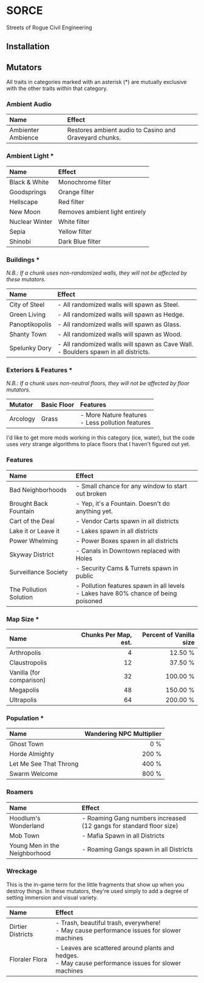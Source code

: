 #	SORCE
Streets of Rogue Civil Engineering

##		Installation



##		Mutators

All traits in categories marked with an asterisk (*) are mutually exclusive with the other traits *within* that category.

###			Ambient Audio

|Name							|Effect	|
|:------------------------------|:------|
|Ambienter Ambience				|Restores ambient audio to Casino and Graveyard chunks.

###			Ambient Light *

|Name							|Effect	|
|:------------------------------|:------|
|Black & White					|Monochrome filter
|Goodsprings					|Orange filter
|Hellscape						|Red filter
|New Moon						|Removes ambient light entirely
|Nuclear Winter					|White filter
|Sepia							|Yellow filter
|Shinobi						|Dark Blue filter

###			Buildings *

*N.B.: If a chunk uses non-randomized walls, they will not be affected by these mutators.*

|Name                           |Effect|
|:------------------------------|:-----|
|City of Steel                  |- All randomized walls will spawn as Steel.
|Green Living                   |- All randomized walls will spawn as Hedge.
|Panoptikopolis                 |- All randomized walls will spawn as Glass.
|Shanty Town                    |- All randomized walls will spawn as Wood.
|Spelunky Dory                  |- All randomized walls will spawn as Cave Wall.<br>- Boulders spawn in all districts.

###			Exteriors & Features *

*N.B.: If a chunk uses non-neutral floors, they will not be affected by floor mutators.*

|Mutator                    |Basic Floor            |Features|
|:--------------------------|:----------------------|:-------|
|Arcology		            |Grass                  |- More Nature features<br>- Less pollution features

I'd like to get more mods working in this category (ice, water), but the code uses *very* strange algorithms to place floors that I haven't figured out yet.

###			Features

|Name                           |Effect |
|:------------------------------|:------|
|Bad Neighborhoods              |- Small chance for any window to start out broken
|Brought Back Fountain          |- Yep, it's a Fountain. Doesn't do anything yet.
|Cart of the Deal               |- Vendor Carts spawn in all districts
|Lake it or Leave it            |- Lakes spawn in all districts
|Power Whelming                 |- Power Boxes spawn in all districts
|Skyway District                |- Canals in Downtown replaced with Holes
|Surveillance Society           |- Security Cams & Turrets spawn in public
|The Pollution Solution         |- Pollution features spawn in all levels<br>- Lakes have 80% chance of being poisoned

###			Map Size *

|Name                           |Chunks Per Map, est.   |Percent of Vanilla size    |
|:------------------------------|----------------------:|--------------------------:|
|Arthropolis	                |4                      |12.50 %                    |
|Claustropolis                  |12                     |37.50 %                    |
|Vanilla (for comparison)       |32                     |100.00 %                   |
|Megapolis                      |48                     |150.00 %                   |
|Ultrapolis                     |64                     |200.00 %                   |

###			Population *

|Name                           |Wandering NPC Multiplier   |
|:------------------------------|--------------------------:|
|Ghost Town                     | 0 %
|Horde Almighty                 | 200 %
|Let Me See That Throng         | 400 %
|Swarm Welcome                  | 800 %

###			Roamers

|Name                           |Effect|
|:------------------------------|:-----|
|Hoodlum's Wonderland           |- Roaming Gang numbers increased (12 gangs for standard floor size)
|Mob Town                       |- Mafia Spawn in all Districts
|Young Men in the Neighborhood  |- Roaming Gangs spawn in all Districts

###			Wreckage
This is the in-game term for the little fragments that show up when you destroy things. 
In these mutators, they're used simply to add a degree of setting immersion and visual variety.

|Name                           |Effect |
|:------------------------------|:------|
|Dirtier Districts				|- Trash, beautiful trash, everywhere!<br>- May cause performance issues for slower machines
|Floraler Flora					|- Leaves are scattered around plants and hedges.<br>- May cause performance issues for slower machines
